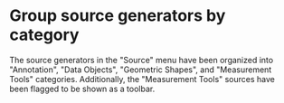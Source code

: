 # Group source generators by category

The source generators in the "Source" menu have been organized into
"Annotation", "Data Objects", "Geometric Shapes", and "Measurement
Tools" categories. Additionally, the "Measurement Tools" sources have
been flagged to be shown as a toolbar.

